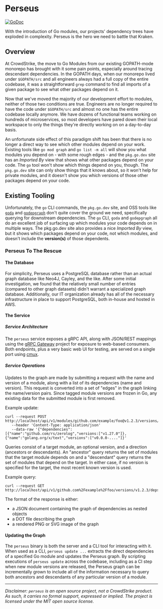 # Perseus

[![GoDoc](https://pkg.go.dev/badge/github.com/CrowdStrike/perseus.svg)](https://pkg.go.dev/github.com/CrowdStrike/perseus)

With the introduction of Go modules, our projects' dependency trees have exploded in complexity.  Perseus
is the hero we need to battle that Kraken.

## Overview

At CrowdStrike, the move to Go Modules from our existing GOPATH-mode monorepo has brought with it some
pain points, especially around tracing descendant dependencies.  In the GOPATH days, when our monorepo
lived under `$GOPATH/src` and all engineers always had a full copy of the entire codebase, it was a
straightforward `grep` command to find all imports of a given package to see what other packages depend on it.

Now that we've moved the majority of our development effort to modules, neither of those two conditions
are true.  Engineers are no longer required to have the code under `$GOPATH/src` and almost no one has
the entire codebase locally anymore.  We have dozens of functional teams working on hundreds of microservices,
so most developers have pared down their local workspace to only the things they're directly working
on on a day-to-day basis.

An unfortunate side effect of this paradigm shift has been that there is no longer a direct way to see
which other modules depend on your work.  Existing tools like `go mod graph` and `go list -m all` will
show you what modules you depend on - with some rough edges - and the `pkg.go.dev` site has an _Imported By_
view that shows what other packages depend on your code.  The `go` tool won't show which things depend
on you, though.  The `pkg.go.dev` site can only show things that it knows about, so it won't help for
private modules, and it doesn't show you which versions of those other packages depend on your code.

## Existing Tooling

Unfortunately, the `go` CLI commands, the `pkg.go.dev` site, and OSS tools like [`goda`](https://github.com/loov/goda)
and [`godepgraph`](https://github.com/kisielk/godepgraph) don't quite cover the ground we need, specifically
querying for downstream dependencies.  The `go` CLI, `goda` and `godepgraph` all do an excellent job
of surfacing up which modules your code depends on in multiple ways.  The pkg.go.dev site also provides
a nice _Imported By_ view, but it shows which packages depend on your code, not which modules, and
doesn't include the **version(s)** of those dependents.

### Perseus To The Rescue

#### The Database

For simplicity, Perseus uses a PostgreSQL database rather than an actual graph database like Neo4J,
Cayley, and the like.  After some initial investigation, we found that the relatively small number of
entries (compared to other graph datasets) didn't warrant a specialized graph database.  Additionally,
our IT organization already has all of the necessary infrastructure in place to support PostgreSQL,
both in-house and hosted in AWS.

#### The Service

##### Service Architecture

The `perseus` service exposes a gRPC API, along with JSON/REST mappings using the [gRPC Gateway](https://github.com/grpc-ecosystem/grpc-gateway)
project for exposure to web-based consumers.  Both endpoints, plus a very basic web UI for testing,
are served on a single port using [cmux](https://github.com/soheilhy/cmux).

##### Service Operations

Updates to the graph are made by submitting a request with the name and version of a module, along
with a list of its dependencies (name and version).  This request is converted into a set of "edges"
in the graph linking the name/version pairs.  Since tagged module versions are frozen in Go, any
existing data for the submitted module is first removed.

Example update:

    curl --request POST http://localhost/api/v1/modules/github.com/example/foo@v1.2.3/versions/v1.2.3/deps
       --header 'Content-Type: application/json'
       --data-raw '{"dependencies":[{"name":"github.com/rs/zerolog","versions:["v1.27.0"]}, {"name":"golang.org/x/text","versions":["v0.0.0-...."]}'

Queries consist of a target module, an optional version, and a direction (ancestors or descendants).
An "ancestor" query returns the set of modules that the target module depends on and a "descendant"
query returns the set of modules that depend on the target.  In either case, if no version is specified
for the target, the most recent known version is used.

Example query:

    curl --request GET http://localhost/api/v1/github.com%2Fexample%2Ffoo/versions/v1.2.3/deps&direction=descendants

The format of the response is either:

- a JSON document containing the graph of dependencies as nested objects
- a DOT file describing the graph
- a rendered PNG or SVG image of the graph

#### Updating the Graph

The `perseus` binary is both the server and a CLI tool for interacting with it.  When used as a CLI, `perseus update ...` extracts the direct dependencies of a specified Go module and updates the Perseus graph.  By scripting executions of `perseus update` across the codebase, including as a CI step when new module versions are released, the Perseus graph can be incrementally grown to include all of the information necessary to query both ancestors and descendants of any particular version of a module.

<hr/>

_Disclaimer: `perseus` is an open source project, not a CrowdStrike product. As such, it carries no
formal support, expressed or implied.  The project is licensed under the MIT open source license._
